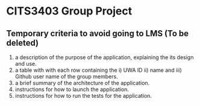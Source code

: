 # CITS3403 Group Project

## Temporary criteria to avoid going to LMS (To be deleted)

1. a description of the purpose of the application, explaining the its design and use.
2. a  table with with each row containing the i) UWA ID ii) name and iii) Github user name of the group members.
3. a brief summary of the architecture of the application.
4. instructions for how to launch the application.
5. instructions for how to run the tests for the application.


